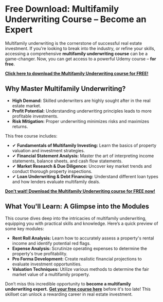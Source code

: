 # Free Download: Multifamily Underwriting Course – Become an Expert

Multifamily underwriting is the cornerstone of successful real estate investment. If you're looking to break into the industry, or refine your skills, accessing a comprehensive **multifamily underwriting course** can be a game-changer. Now, you can get access to a powerful Udemy course – **for free**.

[**Click here to download the Multifamily Underwriting course for FREE!**](https://udemywork.com/multifamily-underwriting-course)

## Why Master Multifamily Underwriting?

*   **High Demand:** Skilled underwriters are highly sought after in the real estate market.
*   **Profit Potential:** Understanding underwriting principles leads to more profitable investments.
*   **Risk Mitigation:** Proper underwriting minimizes risks and maximizes returns.

This free course includes:

*   ✔ **Fundamentals of Multifamily Investing:** Learn the basics of property valuation and investment strategies.
*   ✔ **Financial Statement Analysis:** Master the art of interpreting income statements, balance sheets, and cash flow statements.
*   ✔ **Market Research & Due Diligence:** Uncover key market trends and conduct thorough property inspections.
*   ✔ **Loan Underwriting & Debt Financing:** Understand different loan types and how lenders evaluate multifamily deals.

[**Don't wait! Download the Multifamily Underwriting course for FREE now!**](https://udemywork.com/multifamily-underwriting-course)

## What You'll Learn: A Glimpse into the Modules

This course dives deep into the intricacies of multifamily underwriting, equipping you with practical skills and knowledge. Here’s a quick preview of some key modules:

*   **Rent Roll Analysis:** Learn how to accurately assess a property's rental income and identify potential red flags.
*   **Expense Analysis:** Scrutinize operating expenses to determine the property's true profitability.
*   **Pro Forma Development:** Create realistic financial projections to evaluate investment opportunities.
*   **Valuation Techniques:** Utilize various methods to determine the fair market value of a multifamily property.

Don’t miss this incredible opportunity to **become a multifamily underwriting expert.** **[Get your free course here](https://udemywork.com/multifamily-underwriting-course)** before it's too late! This skillset can unlock a rewarding career in real estate investment.
